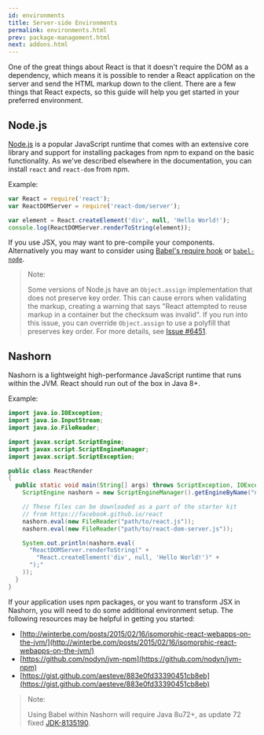 ```yaml
---
id: environments
title: Server-side Environments
permalink: environments.html
prev: package-management.html
next: addons.html
---
```


One of the great things about React is that it doesn't require the DOM as a dependency, which means it is possible to render a React application on the server and send the HTML markup down to the client. There are a few things that React expects, so this guide will help you get started in your preferred environment.


## Node.js

[Node.js](http://nodejs.org/) is a popular JavaScript runtime that comes with an extensive core library and support for installing packages from npm to expand on the basic functionality. As we've described elsewhere in the documentation, you can install `react` and `react-dom` from npm.

Example:

```js
var React = require('react');
var ReactDOMServer = require('react-dom/server');

var element = React.createElement('div', null, 'Hello World!');
console.log(ReactDOMServer.renderToString(element));
```

If you use JSX, you may want to pre-compile your components. Alternatively you may want to consider using [Babel's require hook](https://babeljs.io/docs/usage/require/) or [`babel-node`](https://babeljs.io/docs/usage/cli/#babel-node).

> Note:
>
> Some versions of Node.js have an `Object.assign` implementation that does not preserve key order. This can cause errors when validating the markup, creating a warning that says "React attempted to reuse markup in a container but the checksum was invalid". If you run into this issue, you can override `Object.assign` to use a polyfill that preserves key order. For more details, see [Issue #6451](https://github.com/facebook/react/issues/6451).


## Nashorn

Nashorn is a lightweight high-performance JavaScript runtime that runs within the JVM. React should run out of the box in Java 8+.

Example:

```java
import java.io.IOException;
import java.io.InputStream;
import java.io.FileReader;

import javax.script.ScriptEngine;
import javax.script.ScriptEngineManager;
import javax.script.ScriptException;

public class ReactRender
{
  public static void main(String[] args) throws ScriptException, IOException {
    ScriptEngine nashorn = new ScriptEngineManager().getEngineByName("nashorn");

    // These files can be downloaded as a part of the starter kit
    // from https://facebook.github.io/react
    nashorn.eval(new FileReader("path/to/react.js"));
    nashorn.eval(new FileReader("path/to/react-dom-server.js"));

    System.out.println(nashorn.eval(
      "ReactDOMServer.renderToString(" +
        "React.createElement('div', null, 'Hello World!')" +
      ");"
    ));
  }
}
```

If your application uses npm packages, or you want to transform JSX in Nashorn, you will need to do some additional environment setup. The following resources may be helpful in getting you started:

 * [http://winterbe.com/posts/2015/02/16/isomorphic-react-webapps-on-the-jvm/](http://winterbe.com/posts/2015/02/16/isomorphic-react-webapps-on-the-jvm/)
 * [https://github.com/nodyn/jvm-npm](https://github.com/nodyn/jvm-npm)
 * [https://gist.github.com/aesteve/883e0fd33390451cb8eb](https://gist.github.com/aesteve/883e0fd33390451cb8eb)

> Note:
>
> Using Babel within Nashorn will require Java 8u72+, as update 72 fixed [JDK-8135190](https://bugs.openjdk.java.net/browse/JDK-8135190).
